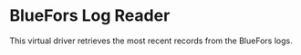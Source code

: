 # BlueFors Log Reader

This virtual driver retrieves the most recent records from the BlueFors logs.
